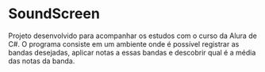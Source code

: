 # SoundScreen
Projeto desenvolvido para acompanhar os estudos com o curso da Alura de C#. O programa consiste em um ambiente onde é possível registrar as bandas desejadas, aplicar notas a essas bandas e descobrir qual é a média das notas da banda. 
